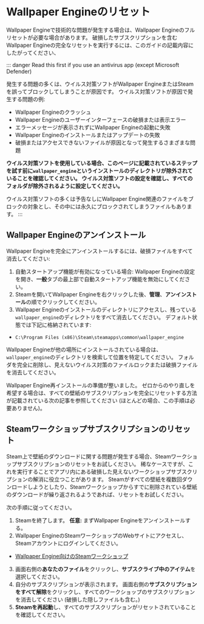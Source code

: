 # Wallpaper Engineのリセット

Wallpaper Engineで技術的な問題が発生する場合は、Wallpaper Engineのフルリセットが必要な場合があります。 破損したサブスクリプションを含むWallpaper Engineの完全なリセットを実行するには、このガイドの記載内容にしたがってください、

::: danger
Read this first if you use an antivirus app (except Microsoft Defender)

発生する問題の多くは、ウイルス対策ソフトがWallpaper EngineまたはSteamを誤ってブロックしてしまうことが原因です。 ウイルス対策ソフトが原因で発生する問題の例:

* Wallpaper Engineのクラッシュ
* Wallpaper Engineのユーザーインターフェースの破損または表示エラー
* エラーメッセージが表示されずにWallpaper Engineの起動に失敗
* Wallpaper Engineのインストールまたはアップデートの失敗
* 破損またはアクセスできないファイルが原因となって発生するさまざまな問題

**ウイルス対策ソフトを使用している場合、このページに記載されているステップを試す前に`wallpaper_engine`というインストールのディレクトリが除外されていることを確認してください。 ウイルス対策ソフトの設定を確認し、すべてのフォルダが除外されるように設定してください。**

ウイルス対策ソフトの多くは予告なしにWallpaper Engine関連のファイルをブロックの対象とし、その中には永久にブロックされてしまうファイルもあります。
:::

## Wallpaper Engineのアンインストール

Wallpaper Engineを完全にアンインストールするには、破損ファイルをすべて消去してください:

1. 自動スタートアップ機能が有効になっている場合: Wallpaper Engineの設定を開き、**一般**タブの最上部で自動スタートアップ機能を無効にしてください。
2. Steamを開いてWallpaper Engineを右クリックした後、**管理**、**アンインストール**の順でクリックしてください。
3. Wallpaper Engineのインストールのディレクトリにアクセスし、残っている`wallpaper_engine`のディレクトリをすべて消去してください。 デフォルト状態では下記に格納されています:

* `C:\Program Files (x86)\Steam\steamapps\common\wallpaper_engine`

Wallpaper Engineが他の場所にインストールされている場合は、`wallpaper_engine`のディレクトリを検索して位置を特定してください。 フォルダを完全に削除し、見えないウイルス対策のファイルロックまたは破損ファイルを消去してください。

Wallpaper Engine再インストールの準備が整いました。 ゼロからのやり直しを希望する場合は、すべての壁紙のサブスクリプションを完全にリセットする方法が記載されている次の記事を参照してください (ほとんどの場合、この手順は必要ありません)。

## Steamワークショップサブスクリプションのリセット

Steam上で壁紙のダウンロードに関する問題が発生する場合、Steamワークショップサブスクリプションのリセットをお試しください。 稀なケースですが、これを実行することでアプリ内にある破損した見えないワークショップサブスクリプションの解消に役立つことがあります。 Steamがすべての壁紙を複数回ダウンロードしようとしたり、Steamワークショップからすでに削除されている壁紙のダウンロードが繰り返されるようであれば、リセットをお試しください。

次の手順に従ってください。

1. Steamを終了します。 **任意:** まずWallpaper Engineをアンインストールする。
2. Wallpaper EngineのSteamワークショップのWebサイトにアクセスし、Steamアカウントにログインしてください。

* [Wallpaper Engine向けのSteamワークショップ](https://steamcommunity.com/app/431960/workshop/)

3. 画面右側の**あなたのファイル**をクリックし、**サブスクライブ中のアイテム**を選択してください。
4. 自分のサブスクリプションが表示されます。 画面右側の**サブスクリプションをすべて解除**をクリックし、すべてのワークショップのサブスクリプションを消去してください (破損した隠しファイルも含む。)
5. **Steamを再起動**し、すべてのサブスクリプションがリセットされていることを確認してください。
